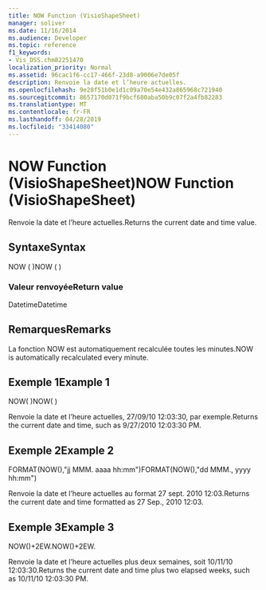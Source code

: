 ```yaml
---
title: NOW Function (VisioShapeSheet)
manager: soliver
ms.date: 11/16/2014
ms.audience: Developer
ms.topic: reference
f1_keywords:
- Vis_DSS.chm82251470
localization_priority: Normal
ms.assetid: 96cac1f6-cc17-466f-23d8-a9006e7de05f
description: Renvoie la date et l’heure actuelles.
ms.openlocfilehash: 9e28f51b0e1d1c09a70e54e432a865968c721940
ms.sourcegitcommit: 8657170d071f9bcf680aba50b9c07f2a4fb82283
ms.translationtype: MT
ms.contentlocale: fr-FR
ms.lasthandoff: 04/28/2019
ms.locfileid: "33414080"
---
```

# <a name="now-function-visioshapesheet"></a><span data-ttu-id="f8745-103">NOW Function (VisioShapeSheet)</span><span class="sxs-lookup"><span data-stu-id="f8745-103">NOW Function (VisioShapeSheet)</span></span>

<span data-ttu-id="f8745-104">Renvoie la date et l’heure actuelles.</span><span class="sxs-lookup"><span data-stu-id="f8745-104">Returns the current date and time value.</span></span>
  
## <a name="syntax"></a><span data-ttu-id="f8745-105">Syntaxe</span><span class="sxs-lookup"><span data-stu-id="f8745-105">Syntax</span></span>

<span data-ttu-id="f8745-106">NOW ( )</span><span class="sxs-lookup"><span data-stu-id="f8745-106">NOW ( )</span></span>
  
### <a name="return-value"></a><span data-ttu-id="f8745-107">Valeur renvoyée</span><span class="sxs-lookup"><span data-stu-id="f8745-107">Return value</span></span>

<span data-ttu-id="f8745-108">Datetime</span><span class="sxs-lookup"><span data-stu-id="f8745-108">Datetime</span></span>
  
## <a name="remarks"></a><span data-ttu-id="f8745-109">Remarques</span><span class="sxs-lookup"><span data-stu-id="f8745-109">Remarks</span></span>

<span data-ttu-id="f8745-110">La fonction NOW est automatiquement recalculée toutes les minutes.</span><span class="sxs-lookup"><span data-stu-id="f8745-110">NOW is automatically recalculated every minute.</span></span> 
  
## <a name="example-1"></a><span data-ttu-id="f8745-111">Exemple 1</span><span class="sxs-lookup"><span data-stu-id="f8745-111">Example 1</span></span>

<span data-ttu-id="f8745-112">NOW( )</span><span class="sxs-lookup"><span data-stu-id="f8745-112">NOW( )</span></span>
  
<span data-ttu-id="f8745-113">Renvoie la date et l’heure actuelles, 27/09/10 12:03:30, par exemple.</span><span class="sxs-lookup"><span data-stu-id="f8745-113">Returns the current date and time, such as 9/27/2010 12:03:30 PM.</span></span>
  
## <a name="example-2"></a><span data-ttu-id="f8745-114">Exemple 2</span><span class="sxs-lookup"><span data-stu-id="f8745-114">Example 2</span></span>

<span data-ttu-id="f8745-115">FORMAT(NOW(),"jj MMM. aaaa hh:mm")</span><span class="sxs-lookup"><span data-stu-id="f8745-115">FORMAT(NOW(),"dd MMM., yyyy hh:mm")</span></span>
  
<span data-ttu-id="f8745-116">Renvoie la date et l’heure actuelles au format 27 sept. 2010 12:03.</span><span class="sxs-lookup"><span data-stu-id="f8745-116">Returns the current date and time formatted as 27 Sep., 2010 12:03.</span></span>
  
## <a name="example-3"></a><span data-ttu-id="f8745-117">Exemple 3</span><span class="sxs-lookup"><span data-stu-id="f8745-117">Example 3</span></span>

<span data-ttu-id="f8745-118">NOW()+2EW.</span><span class="sxs-lookup"><span data-stu-id="f8745-118">NOW()+2EW.</span></span>
  
<span data-ttu-id="f8745-119">Renvoie la date et l’heure actuelles plus deux semaines, soit 10/11/10 12:03:30.</span><span class="sxs-lookup"><span data-stu-id="f8745-119">Returns the current date and time plus two elapsed weeks, such as 10/11/10 12:03:30 PM.</span></span>
  

